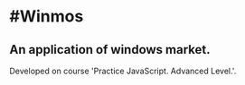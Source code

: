 #Winmos
===
An application of windows market.
---
Developed on course 'Practice JavaScript. Advanced Level.'.
